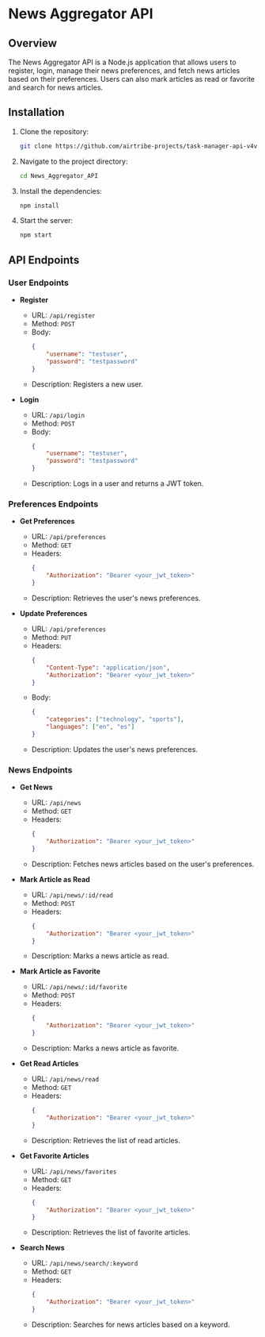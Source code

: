 # News Aggregator API

## Overview
The News Aggregator API is a Node.js application that allows users to register, login, manage their news preferences, and fetch news articles based on their preferences. Users can also mark articles as read or favorite and search for news articles.

## Installation
1. Clone the repository:
    ```sh
    git clone https://github.com/airtribe-projects/task-manager-api-v4vikasck.git
    ```
2. Navigate to the project directory:
    ```sh
    cd News_Aggregator_API
    ```
3. Install the dependencies:
    ```sh
    npm install
    ```
4. Start the server:
    ```sh
    npm start
    ```

## API Endpoints

### User Endpoints
- **Register**
    - URL: `/api/register`
    - Method: `POST`
    - Body:
        ```json
        {
            "username": "testuser",
            "password": "testpassword"
        }
        ```
    - Description: Registers a new user.

- **Login**
    - URL: `/api/login`
    - Method: `POST`
    - Body:
        ```json
        {
            "username": "testuser",
            "password": "testpassword"
        }
        ```
    - Description: Logs in a user and returns a JWT token.

### Preferences Endpoints
- **Get Preferences**
    - URL: `/api/preferences`
    - Method: `GET`
    - Headers:
        ```json
        {
            "Authorization": "Bearer <your_jwt_token>"
        }
        ```
    - Description: Retrieves the user's news preferences.

- **Update Preferences**
    - URL: `/api/preferences`
    - Method: `PUT`
    - Headers:
        ```json
        {
            "Content-Type": "application/json",
            "Authorization": "Bearer <your_jwt_token>"
        }
        ```
    - Body:
        ```json
        {
            "categories": ["technology", "sports"],
            "languages": ["en", "es"]
        }
        ```
    - Description: Updates the user's news preferences.

### News Endpoints
- **Get News**
    - URL: `/api/news`
    - Method: `GET`
    - Headers:
        ```json
        {
            "Authorization": "Bearer <your_jwt_token>"
        }
        ```
    - Description: Fetches news articles based on the user's preferences.

- **Mark Article as Read**
    - URL: `/api/news/:id/read`
    - Method: `POST`
    - Headers:
        ```json
        {
            "Authorization": "Bearer <your_jwt_token>"
        }
        ```
    - Description: Marks a news article as read.

- **Mark Article as Favorite**
    - URL: `/api/news/:id/favorite`
    - Method: `POST`
    - Headers:
        ```json
        {
            "Authorization": "Bearer <your_jwt_token>"
        }
        ```
    - Description: Marks a news article as favorite.

- **Get Read Articles**
    - URL: `/api/news/read`
    - Method: `GET`
    - Headers:
        ```json
        {
            "Authorization": "Bearer <your_jwt_token>"
        }
        ```
    - Description: Retrieves the list of read articles.

- **Get Favorite Articles**
    - URL: `/api/news/favorites`
    - Method: `GET`
    - Headers:
        ```json
        {
            "Authorization": "Bearer <your_jwt_token>"
        }
        ```
    - Description: Retrieves the list of favorite articles.

- **Search News**
    - URL: `/api/news/search/:keyword`
    - Method: `GET`
    - Headers:
        ```json
        {
            "Authorization": "Bearer <your_jwt_token>"
        }
        ```
    - Description: Searches for news articles based on a keyword.
